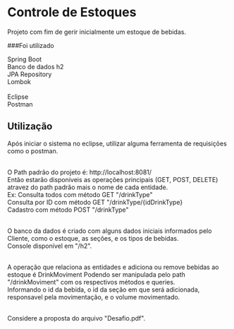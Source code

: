 # Controle de Estoques

Projeto com fim de gerir inicialmente um estoque de bebidas.

###Foi utilizado

Spring Boot<br>
Banco de dados h2<br>
JPA Repository<br>
Lombok<br><br>
Eclipse<br>
Postman<br>


## Utilização
Após iniciar o sistema no eclipse, utilizar alguma ferramenta de requisições como o postman.<br><br>


O Path padrão do projeto é: http://localhost:8081/<br>
Então estarão disponiveis as operações principais (GET, POST, DELETE) atravez do path padrão mais o nome de cada entidade. <br>
Ex: Consulta todos com método GET "/drinkType"<br>
Consulta por ID com método GET "/drinkType/{idDrinkType}<br>
Cadastro com método POST "/drinkType"<br><br>

O banco da dados é criado com alguns dados iniciais informados pelo Cliente, como o estoque, as seções, e os tipos de bebidas.<br>
Console disponível em "/h2".<br><br>

A operação que relaciona as entidades e adiciona ou remove bebidas ao estoque é DrinkMoviment
Podendo ser manipulada pelo path "/drinkMoviment" com os respectivos métodos e queries.<br>
Informando o id da bebida, o id da seção em que será adicionada, responsavel pela movimentação, e o volume movimentado.<br><br>

Considere a proposta do arquivo "Desafio.pdf".
